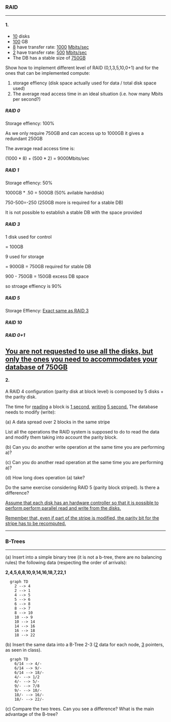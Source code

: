 ### RAID
---
#### 1.
* <u>10</u> disks
* <u>100</u> GB
* <u>8</u> have transfer rate: <u>1000</u> <u>Mbits/sec</u>
* <u>2</u> have transfer rate: <u>500</u> <u>Mbits/sec</u>
* The DB has a stable size of <u>750GB</u>

Show how to implement different level of RAID (0,1,3,5,10,0+1)
and for the ones that can be implemented compute:

1. storage effiency (disk space actually used for data / total disk space used)
2. The average read access time in an ideal situation (i.e. how many Mbits per second?)

##### RAID 0

Storage effiency: 100%

As we only require 750GB and can access up to 1000GB it gives a redundant 250GB

The average read access time is:

(1000 * 8) + (500 * 2) = 9000Mbits/sec

##### RAID 1

Storage effiency: 50%

1000GB * .50 = 500GB (50% avilable harddisk)

750-500=-250 (250GB more is required for a stable DB)

It is not possible to establish a stable DB with the space provided

##### RAID 3

1 disk used for control

= 100GB

9 used for storage

= 900GB
= 750GB required for stable DB

900 - 750GB = 150GB excess DB space

so stroage effiency is 90%

##### RAID 5

Storage Effiency: <u>Exact same as RAID 3</U>


##### RAID 10



##### RAID 0+1

<u>You are not requested to use all the disks, but only the ones
you need to accommodates your database of 750GB</u>
---
#### 2.
A RAID 4 configuration (parity disk at block level) is composed by 5 disks + the parity disk.

The time for <u>reading</u> a block is <u>1 second</u>, <u>writing</u> <u>5 second.</u>
The database needs to modify (write):

(a) A data spread over 2 blocks in the same stripe

List all the operations the RAID system is supposed to do to read the data and modify them taking into account the parity block.

(b) Can you do another write operation at the same time you are performing a)?

(c) Can you do another read operation at the same time you are performing a)?

(d) How long does operation (a) take?

Do the same exercise considering RAID 5 (parity block striped).
Is there a difference?

<u>Assume that each disk has an hardware controller so that it is possible to perform perform parallel read and write from the disks.</u>

<u>Remember that, even if part of the stripe is modified, the parity bit for the stripe has to be recomputed.</u>

---
### B-Trees
---
(a) Insert into a simple binary tree (it is not a b-tree, there are no balancing rules) the following data (respecting the order of arrivals):

<b>2,4,5,6,8,10,9,14,16,18,7,22,1</b>

```{mermaid}
  graph TD
    2 --> 4
    2 --> 1
    4 --> 5
    5 --> 6
    6 --> 8
    8 --> 7
    8 --> 10
    10 --> 9
    10 --> 14
    14 --> 16
    16 --> 18
    18 --> 22
```

(b) Insert the same data into a B-Tree 2-3 (<u>2</u> data for each node, <u>3</u> pointers, as seen in class).

```{mermaid}
  graph TD
    6/14 --> 4/-
    6/14 --> 9/-
    6/14 --> 18/-
    4/- --> 1/2
    4/- --> 5/-
    9/- --> 7/8
    9/- --> 10/-
    18/- --> 16/-
    18/- --> 22/-
```

(c) Compare the two trees. Can you see a difference? What is the main advantage of the B-tree?
